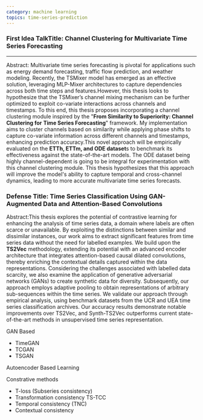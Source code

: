 ```yaml
---
category: machine learning
topics: time-series-prediction
---
```



### First Idea TalkTitle: Channel Clustering for Multivariate Time Series Forecasting
----
Abstract:
Multivariate time series forecasting is pivotal for applications such as energy 
demand forecasting, traffic flow prediction, and weather modeling. 
Recently, the TSMixer model has emerged as an effective solution, 
leveraging MLP-Mixer architectures to capture dependencies across both 
time steps and features.However, this thesis looks to hypothesize that 
the TSMixer’s channel mixing mechanism can be further optimized to 
exploit co-variate interactions across channels and timestamps. To this 
end, this thesis proposes incorporating a channel clustering module 
inspired by the "**From Similarity to Superiority: Channel Clustering for** 
**Time Series Forecasting**" framework. My implementation aims to cluster 
channels based on similarity while applying phase shifts to capture 
co-variate information across different channels and timestamps, 
enhancing prediction accuracy.This novel approach will be 
empirically evaluated on the **ETTh, ETTm, and ODE dataset**s to benchmark 
its effectiveness against the state-of-the-art models. The ODE dataset 
being highly channel-dependent is going to be integral for 
experimentation with this channel clustering module. This thesis 
hypothesizes that this approach will improve the model's ability to 
capture temporal and cross-channel dynamics, leading to more accurate 
multivariate time series forecasts.



### Defense Title: Time Series Classification Using GAN-Augmented Data and Attention-Based Convolutions

Abstract:This thesis explores the potential of contrastive learning for 
enhancing the analysis of time series data, a domain where labels are 
often scarce or unavailable. By exploiting the distinctions between 
similar and dissimilar instances, our work aims to extract significant 
features from time series data without the need for labelled examples. 
We build upon the **TS2Vec** methodology, extending its potential with an 
advanced encoder architecture that integrates attention-based causal 
dilated convolutions, thereby enriching the contextual details captured 
within the data representations. Considering the challenges 
associated with labelled data scarcity, we also examine the application 
of generative adversarial networks (GANs) to create synthetic data for 
diversity. Subsequently, our approach employs adaptive pooling to obtain
 representations of arbitrary sub-sequences within the time series. We 
validate our approach through empirical analysis, using benchmark 
datasets from the UCR and UEA time series classification archives. Our 
accuracy results demonstrate notable improvements over TS2Vec, and 
Synth-TS2Vec outperforms current state-of-the-art methods in 
unsupervised time series representation.


GAN Based
 - TimeGAN
 - TCGAN
 - TSGAN
 
Autoencoder Based Learning

Constrative methods
- T-loss (Subseries consistency)
- Transformation consistency TS-TCC
- Temporal consistency (TNC)
- Contextual consistency

